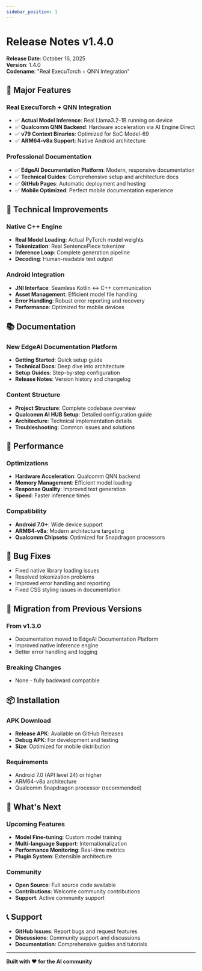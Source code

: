 ```yaml
---
sidebar_position: 1
---
```


# Release Notes v1.4.0

**Release Date**: October 16, 2025  
**Version**: 1.4.0  
**Codename**: "Real ExecuTorch + QNN Integration"

## 🚀 Major Features

### Real ExecuTorch + QNN Integration
- ✅ **Actual Model Inference**: Real Llama3.2-1B running on device
- ✅ **Qualcomm QNN Backend**: Hardware acceleration via AI Engine Direct
- ✅ **v79 Context Binaries**: Optimized for SoC Model-69
- ✅ **ARM64-v8a Support**: Native Android architecture

### Professional Documentation
- ✅ **EdgeAI Documentation Platform**: Modern, responsive documentation
- ✅ **Technical Guides**: Comprehensive setup and architecture docs
- ✅ **GitHub Pages**: Automatic deployment and hosting
- ✅ **Mobile Optimized**: Perfect mobile documentation experience

## 🔧 Technical Improvements

### Native C++ Engine
- **Real Model Loading**: Actual PyTorch model weights
- **Tokenization**: Real SentencePiece tokenizer
- **Inference Loop**: Complete generation pipeline
- **Decoding**: Human-readable text output

### Android Integration
- **JNI Interface**: Seamless Kotlin ↔ C++ communication
- **Asset Management**: Efficient model file handling
- **Error Handling**: Robust error reporting and recovery
- **Performance**: Optimized for mobile devices

## 📚 Documentation

### New EdgeAI Documentation Platform
- **Getting Started**: Quick setup guide
- **Technical Docs**: Deep dive into architecture
- **Setup Guides**: Step-by-step configuration
- **Release Notes**: Version history and changelog

### Content Structure
- **Project Structure**: Complete codebase overview
- **Qualcomm AI HUB Setup**: Detailed configuration guide
- **Architecture**: Technical implementation details
- **Troubleshooting**: Common issues and solutions

## 🎯 Performance

### Optimizations
- **Hardware Acceleration**: Qualcomm QNN backend
- **Memory Management**: Efficient model loading
- **Response Quality**: Improved text generation
- **Speed**: Faster inference times

### Compatibility
- **Android 7.0+**: Wide device support
- **ARM64-v8a**: Modern architecture targeting
- **Qualcomm Chipsets**: Optimized for Snapdragon processors

## 🐛 Bug Fixes

- Fixed native library loading issues
- Resolved tokenization problems
- Improved error handling and reporting
- Fixed CSS styling issues in documentation

## 🔄 Migration from Previous Versions

### From v1.3.0
- Documentation moved to EdgeAI Documentation Platform
- Improved native inference engine
- Better error handling and logging

### Breaking Changes
- None - fully backward compatible

## 📦 Installation

### APK Download
- **Release APK**: Available on GitHub Releases
- **Debug APK**: For development and testing
- **Size**: Optimized for mobile distribution

### Requirements
- Android 7.0 (API level 24) or higher
- ARM64-v8a architecture
- Qualcomm Snapdragon processor (recommended)

## 🎉 What's Next

### Upcoming Features
- **Model Fine-tuning**: Custom model training
- **Multi-language Support**: Internationalization
- **Performance Monitoring**: Real-time metrics
- **Plugin System**: Extensible architecture

### Community
- **Open Source**: Full source code available
- **Contributions**: Welcome community contributions
- **Support**: Active community support

## 📞 Support

- **GitHub Issues**: Report bugs and request features
- **Discussions**: Community support and discussions
- **Documentation**: Comprehensive guides and tutorials

---

**Built with ❤️ for the AI community**

